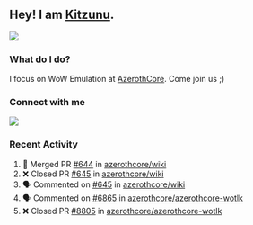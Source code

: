 ## Hey! I am [Kitzunu](https://Github.com/Kitzunu).

<!--<a href="https://github-readme-stats.kitzunu.vercel.app/api?username=Kitzunu&show_icons=true&theme=dark">
  <img align="center" src="https://github-readme-stats.kitzunu.vercel.app/api?username=Kitzunu&show_icons=true&theme=dark" />
</a>-->
<a href="https://github-readme-stats.kitzunu.vercel.app/api?username=Kitzunu&show_icons=true&theme=dark">
  <img align="center" src="https://github-readme-stats.vercel.app/api/top-langs/?username=Kitzunu&layout=compact&theme=dark" />
</a>

### What do I do?

I focus on WoW Emulation at [AzerothCore](https://Github.com/AzerothCore). Come join us ;)

### Connect with me
[![](https://img.shields.io/badge/AzerothCore%20Discord-Connect%20with%20me!-green)](https://discord.com/invite/gkt4y2x)

### Recent Activity

<!--START_SECTION:activity-->
1. 🎉 Merged PR [#644](https://github.com/azerothcore/wiki/pull/644) in [azerothcore/wiki](https://github.com/azerothcore/wiki)
2. ❌ Closed PR [#645](https://github.com/azerothcore/wiki/pull/645) in [azerothcore/wiki](https://github.com/azerothcore/wiki)
3. 🗣 Commented on [#645](https://github.com/azerothcore/wiki/issues/645) in [azerothcore/wiki](https://github.com/azerothcore/wiki)
4. 🗣 Commented on [#6865](https://github.com/azerothcore/azerothcore-wotlk/issues/6865) in [azerothcore/azerothcore-wotlk](https://github.com/azerothcore/azerothcore-wotlk)
5. ❌ Closed PR [#8805](https://github.com/azerothcore/azerothcore-wotlk/pull/8805) in [azerothcore/azerothcore-wotlk](https://github.com/azerothcore/azerothcore-wotlk)
<!--END_SECTION:activity-->
